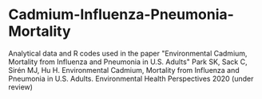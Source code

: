 # Cadmium-Influenza-Pneumonia-Mortality
Analytical data and R codes used in the paper "Environmental Cadmium, Mortality from Influenza and Pneumonia in U.S. Adults"
Park SK, Sack C, Sirén MJ, Hu H. Environmental Cadmium, Mortality from Influenza and Pneumonia in U.S. Adults. Environmental Health Perspectives 2020 (under review) 
